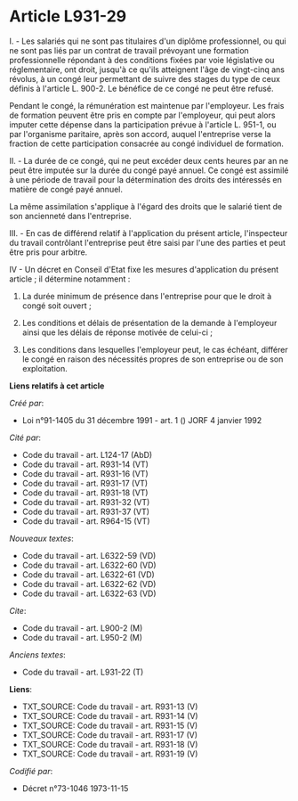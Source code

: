 # Article L931-29

I. - Les salariés qui ne sont pas titulaires d'un diplôme professionnel, ou qui ne sont pas liés par un contrat de travail
prévoyant une formation professionnelle répondant à des conditions fixées par voie législative ou réglementaire, ont droit,
jusqu'à ce qu'ils atteignent l'âge de vingt-cinq ans révolus, à un congé leur permettant de suivre des stages du type de ceux
définis à l'article L. 900-2. Le bénéfice de ce congé ne peut être refusé.

Pendant le congé, la rémunération est maintenue par l'employeur. Les frais de formation peuvent être pris en compte par
l'employeur, qui peut alors imputer cette dépense dans la participation prévue à l'article L. 951-1, ou par l'organisme
paritaire, après son accord, auquel l'entreprise verse la fraction de cette participation consacrée au congé individuel de
formation.

II. - La durée de ce congé, qui ne peut excéder deux cents heures par an ne peut être imputée sur la durée du congé payé
annuel. Ce congé est assimilé à une période de travail pour la détermination des droits des intéressés en matière de congé
payé annuel.

La même assimilation s'applique à l'égard des droits que le salarié tient de son ancienneté dans l'entreprise.

III. - En cas de différend relatif à l'application du présent article, l'inspecteur du travail contrôlant l'entreprise peut
être saisi par l'une des parties et peut être pris pour arbitre.

IV - Un décret en Conseil d'Etat fixe les mesures d'application du présent article ; il détermine notamment :

1) La durée minimum de présence dans l'entreprise pour que le droit à congé soit ouvert ;

2) Les conditions et délais de présentation de la demande à l'employeur ainsi que les délais de réponse motivée de celui-ci ;

3) Les conditions dans lesquelles l'employeur peut, le cas échéant, différer le congé en raison des nécessités propres de son
entreprise ou de son exploitation.

**Liens relatifs à cet article**

_Créé par_:

  - Loi n°91-1405 du 31 décembre 1991 - art. 1 () JORF 4 janvier 1992

_Cité par_:

  - Code du travail - art. L124-17 (AbD)
  - Code du travail - art. R931-14 (VT)
  - Code du travail - art. R931-16 (VT)
  - Code du travail - art. R931-17 (VT)
  - Code du travail - art. R931-18 (VT)
  - Code du travail - art. R931-32 (VT)
  - Code du travail - art. R931-37 (VT)
  - Code du travail - art. R964-15 (VT)

_Nouveaux textes_:

  - Code du travail - art. L6322-59 (VD)
  - Code du travail - art. L6322-60 (VD)
  - Code du travail - art. L6322-61 (VD)
  - Code du travail - art. L6322-62 (VD)
  - Code du travail - art. L6322-63 (VD)

_Cite_:

  - Code du travail - art. L900-2 (M)
  - Code du travail - art. L950-2 (M)

_Anciens textes_:

  - Code du travail - art. L931-22 (T)

**Liens**:

  - TXT_SOURCE: Code du travail - art. R931-13 (V)
  - TXT_SOURCE: Code du travail - art. R931-14 (V)
  - TXT_SOURCE: Code du travail - art. R931-15 (V)
  - TXT_SOURCE: Code du travail - art. R931-17 (V)
  - TXT_SOURCE: Code du travail - art. R931-18 (V)
  - TXT_SOURCE: Code du travail - art. R931-19 (V)

_Codifié par_:

  - Décret n°73-1046 1973-11-15
